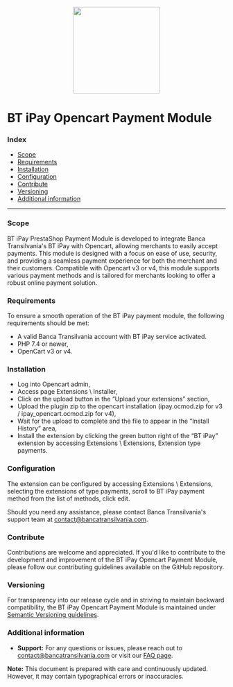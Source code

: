 <p align="center">
  <img src="https://btepos.ro/push/logos/btepos.ro-web.jpg" width="200px">
</p>

# BT iPay Opencart Payment Module

### Index
- [Scope](#scope)
- [Requirements](#requirements)
- [Installation](#installation)
- [Configuration](#configuration)
- [Contribute](#contribute)
- [Versioning](#versioning)
- [Additional information](#additional-information)
---

### Scope

BT iPay PrestaShop Payment Module is developed to integrate Banca Transilvania's BT iPay with Opencart, allowing merchants to easily accept payments. This module is designed with a focus on ease of use, security, and providing a seamless payment experience for both the merchant and their customers. Compatible with Opencart v3 or v4, this module supports various payment methods and is tailored for merchants looking to offer a robust online payment solution.

### Requirements

To ensure a smooth operation of the BT iPay payment module, the following requirements should be met:
- A valid Banca Transilvania account with BT iPay service activated.
- PHP 7.4 or newer,
- OpenCart v3 or v4.

### Installation

- Log into Opencart admin,
- Access page Extensions \ Installer,
- Click on the upload button in the “Upload your extensions” section, 
- Upload the plugin zip to the opencart installation (ipay.ocmod.zip for v3 / ipay_opencart.ocmod.zip for v4),
- Wait for the upload to complete and the file to appear in the “Install History” area,
- Install the extension by clicking the green button right of the “BT iPay” extension by accessing Extensions \ Extensions, Extension type payments.

### Configuration

The extension can be configured by accessing Extensions \ Extensions, selecting the extensions of type payments, scroll to BT iPay payment method from the list of methods, click edit.

Should you need any assistance, please contact Banca Transilvania's support team at [contact@bancatransilvania.com](mailto:contact@bancatransilvania.com).

### Contribute

Contributions are welcome and appreciated. If you'd like to contribute to the development and improvement of the BT iPay Opencart Payment Module, please follow our contributing guidelines available on the GitHub repository.

### Versioning

For transparency into our release cycle and in striving to maintain backward compatibility, the BT iPay Opencart Payment Module is maintained under [Semantic Versioning guidelines](https://semver.org/).

### Additional information
- **Support:** For any questions or issues, please reach out to [contact@bancatransilvania.com](mailto:contact@bancatransilvania.com) or visit our [FAQ page](YOUR_FAQ_PAGE_LINK).

**Note:** This document is prepared with care and continuously updated. However, it may contain typographical errors or inaccuracies.

